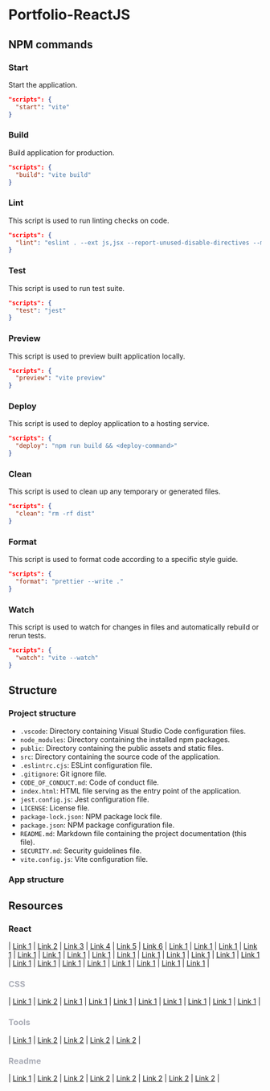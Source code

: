 <style>
r { color: Red }
o { color: Orange }
arapawa { color: #160C79 }
aluminium { color: #A9ACB6 }
</style>

# Portfolio-ReactJS

## NPM commands

### Start
Start the application.
``` json
"scripts": {
  "start": "vite"
}
```

### Build 
Build application for production.
``` json
"scripts": {
  "build": "vite build"
}
```

### Lint
This script is used to run linting checks on code.
``` json
"scripts": {
  "lint": "eslint . --ext js,jsx --report-unused-disable-directives --max-warnings 0"
}
```

### Test
This script is used to run test suite.
``` json
"scripts": {
  "test": "jest"
}
```

### Preview 
This script is used to preview built application locally.
``` json
"scripts": {
  "preview": "vite preview"
}
```

### Deploy 
This script is used to deploy application to a hosting service.
``` json
"scripts": {
  "deploy": "npm run build && <deploy-command>"
}
```

### Clean
This script is used to clean up any temporary or generated files.
``` json
"scripts": {
  "clean": "rm -rf dist"
}
```

### Format 
This script is used to format code according to a specific style guide.
``` json
"scripts": {
  "format": "prettier --write ."
}
```

### Watch 
This script is used to watch for changes in files and automatically rebuild or rerun tests.
```json
"scripts": {
  "watch": "vite --watch"
}
```

## Structure

### Project structure

- `.vscode`: Directory containing Visual Studio Code configuration files.
- `node_modules`: Directory containing the installed npm packages.
- `public`: Directory containing the public assets and static files.
- `src`: Directory containing the source code of the application.
- `.eslintrc.cjs`: ESLint configuration file.
- `.gitignore`: Git ignore file.
- `CODE_OF_CONDUCT.md`: Code of conduct file.
- `index.html`: HTML file serving as the entry point of the application.
- `jest.config.js`: Jest configuration file.
- `LICENSE`: License file.
- `package-lock.json`: NPM package lock file.
- `package.json`: NPM package configuration file.
- `README.md`: Markdown file containing the project documentation (this file).
- `SECURITY.md`: Security guidelines file.
- `vite.config.js`: Vite configuration file.

### App structure

## Resources

### React
| [Link 1](https://medium.com/@kthamodaran/react-8-best-practices-folder-structure-5dbda48a69e) | 
[Link 2](https://blog.webdevsimplified.com/2022-07/react-folder-structure/) | 
[Link 3](https://www.xenonstack.com/insights/reactjs-project-structure) | 
[Link 4](https://scrimba.com/articles/react-project-structure/) | 
[Link 5](https://www.w3schools.com/react/react_router.asp) | 
[Link 6](https://www.youtube.com/watch?v=73XsuajJOkU) | 
[Link 1]() | 
[Link 1]() | 
[Link 1]() | 
[Link 1]() | 
[Link 1]() | 
[Link 1]() | 
[Link 1]() | 
[Link 1]() | 
[Link 1]() | 
[Link 1]() | 
[Link 1]() | 
[Link 1]() | 
[Link 1]() | 
[Link 1]() | 
[Link 1]() | 
[Link 1]() | 
[Link 1]() | 
[Link 1]() | 
[Link 1]() | 
[Link 1]() | 
[Link 1]() | 
[Link 1]() | 

### <aluminium>CSS</aluminium>
| [Link 1](https://www.youtube.com/watch?v=PkADl0HubMY) | 
[Link 2](https://www.youtube.com/watch?v=yefgBA1CecI) | 
[Link 1]() | 
[Link 1]() | 
[Link 1]() | 
[Link 1]() | 
[Link 1]() | 
[Link 1]() | 
[Link 1]() | 
[Link 1]() | 

### <aluminium>Tools</aluminium>
| [Link 1](https://chir.ag/projects/name-that-color) | 
[Link 2](https://colors.artyclick.com/color-name-finder/) | 
[Link 2]() | 
[Link 2]() | 
[Link 2]() | 

### <aluminium>Readme</aluminium>
| [Link 1](https://stackoverflow.com/questions/35465557/how-to-apply-color-on-text-in-markdown) | 
[Link 2](https://docs.document360.com/docs/how-to-change-the-color-of-the-text-in-markdown) | 
[Link 2]() | 
[Link 2]() | 
[Link 2]() | 
[Link 2]() | 
[Link 2]() | 
[Link 2]() | 